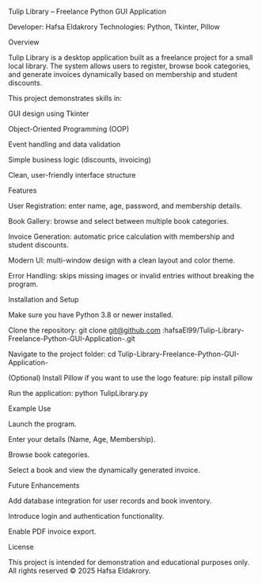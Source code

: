 Tulip Library – Freelance Python GUI Application

Developer: Hafsa Eldakrory
Technologies: Python, Tkinter, Pillow

Overview

Tulip Library is a desktop application built as a freelance project for a small local library.
The system allows users to register, browse book categories, and generate invoices dynamically based on membership and student discounts.

This project demonstrates skills in:

GUI design using Tkinter

Object-Oriented Programming (OOP)

Event handling and data validation

Simple business logic (discounts, invoicing)

Clean, user-friendly interface structure

Features

User Registration: enter name, age, password, and membership details.

Book Gallery: browse and select between multiple book categories.

Invoice Generation: automatic price calculation with membership and student discounts.

Modern UI: multi-window design with a clean layout and color theme.

Error Handling: skips missing images or invalid entries without breaking the program.

Installation and Setup

Make sure you have Python 3.8 or newer installed.

Clone the repository:
git clone git@github.com
:hafsaEl99/Tulip-Library-Freelance-Python-GUI-Application-.git

Navigate to the project folder:
cd Tulip-Library-Freelance-Python-GUI-Application-

(Optional) Install Pillow if you want to use the logo feature:
pip install pillow

Run the application:
python TulipLibrary.py


Example Use

Launch the program.

Enter your details (Name, Age, Membership).

Browse book categories.

Select a book and view the dynamically generated invoice.

Future Enhancements

Add database integration for user records and book inventory.

Introduce login and authentication functionality.

Enable PDF invoice export.

License

This project is intended for demonstration and educational purposes only.
All rights reserved © 2025 Hafsa Eldakrory.
